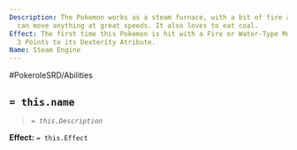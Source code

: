 ```yaml
---
Description: The Pokemon works as a steam furnace, with a bit of fire and water it
  can move anything at great speeds. It also loves to eat coal.
Effect: The first time this Pokemon is hit with a Fire or Water-Type Move. Increase
  3 Points to its Dexterity Atribute.
Name: Steam Engine
---
```


#PokeroleSRD/Abilities

## `= this.name`

> *`= this.Description`*

**Effect:** `= this.Effect`
